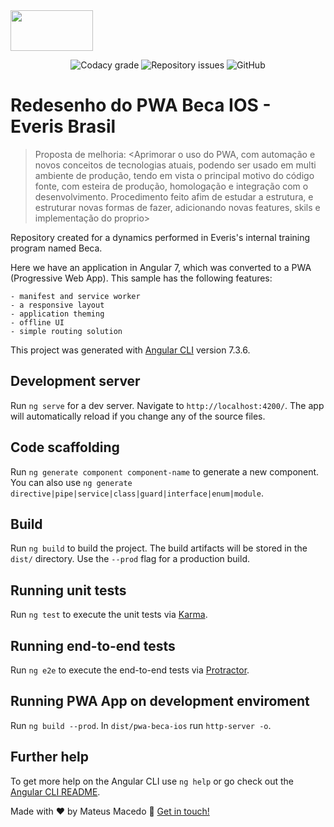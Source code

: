 <img src="https://www.everis.com/sites/all/themes/everis/logo.png" width="132" height="65">


<p align="center">
<img alt="Codacy grade" src="https://camo.githubusercontent.com/1bfbd2cd817848a3eb084f2bfcec57d727de6d450025d58f02c8703e1d494999/68747470733a2f2f696d672e736869656c64732e696f2f636f646163792f67726164652f34393937653031646631386634343431616165333834666336306161346461612e737667" data-canonical-src="https://img.shields.io/codacy/grade/4997e01df18f4441aae384fc60aa4daa.svg" style="max-width:100%;">
<img alt="Repository issues" src="https://camo.githubusercontent.com/c5944c98d767ff3cc5a6be48408b4edc3f9d2b8513b49e00a0eba2258deb6524/68747470733a2f2f696d672e736869656c64732e696f2f6769746875622f6973737565732f6c756b656d6f72616c65732f62616e636f696e7465722e737667" data-canonical-src="https://img.shields.io/github/issues/lukemorales/bancointer.svg" style="max-width:100%;">
<img alt="GitHub" src="https://camo.githubusercontent.com/e5773914459d8bb4fb1d43300bd91b639dbd90f4498843eba309adafe0989cd4/68747470733a2f2f696d672e736869656c64732e696f2f6769746875622f6c6963656e73652f6c756b656d6f72616c65732f62616e636f696e7465722e737667" data-canonical-src="https://img.shields.io/github/license/lukemorales/bancointer.svg" style="max-width:100%;">
</p>


# Redesenho do PWA Beca IOS - Everis Brasil

>Proposta de melhoria: <Aprimorar o uso do PWA, com automação e novos conceitos de tecnologias atuais, podendo ser usado em multi ambiente de produção, tendo em vista o principal motivo do código fonte, com esteira de produção, homologação e integração com o desenvolvimento. Procedimento feito afim de estudar a estrutura, e estruturar novas formas de fazer, adicionando novas features, skils e implementação do proprio>

Repository created for a dynamics performed in Everis's internal training program named Beca.

Here we have an application in Angular 7, which was converted to a PWA (Progressive Web App). This sample has the following features:

	- manifest and service worker
	- a responsive layout
	- application theming
	- offline UI
	- simple routing solution

This project was generated with [Angular CLI](https://github.com/angular/angular-cli) version 7.3.6.

## Development server

Run `ng serve` for a dev server. Navigate to `http://localhost:4200/`. The app will automatically reload if you change any of the source files.

## Code scaffolding

Run `ng generate component component-name` to generate a new component. You can also use `ng generate directive|pipe|service|class|guard|interface|enum|module`.

## Build

Run `ng build` to build the project. The build artifacts will be stored in the `dist/` directory. Use the `--prod` flag for a production build.

## Running unit tests

Run `ng test` to execute the unit tests via [Karma](https://karma-runner.github.io).

## Running end-to-end tests

Run `ng e2e` to execute the end-to-end tests via [Protractor](http://www.protractortest.org/).

## Running PWA App on development enviroment

Run `ng build --prod`. In `dist/pwa-beca-ios` run `http-server -o`.

## Further help

To get more help on the Angular CLI use `ng help` or go check out the [Angular CLI README](https://github.com/angular/angular-cli/blob/master/README.md).

Made with ♥ by Mateus Macedo :wave: [Get in touch!](mateusouza2014@live.com)

